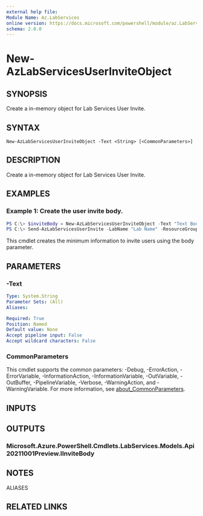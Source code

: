 ```yaml
---
external help file:
Module Name: Az.LabServices
online version: https://docs.microsoft.com/powershell/module/az.LabServices/new-AzLabServicesUserInviteObject
schema: 2.0.0
---
```


# New-AzLabServicesUserInviteObject

## SYNOPSIS
Create a in-memory object for Lab Services User Invite.

## SYNTAX

```
New-AzLabServicesUserInviteObject -Text <String> [<CommonParameters>]
```

## DESCRIPTION
Create a in-memory object for Lab Services User Invite.

## EXAMPLES

### Example 1: Create the user invite body.
```powershell
PS C:\> $inviteBody = New-AzLabServicesUserInviteObject -Text "Text Body"
PS C:\> Send-AzLabServicesUserInvite -LabName "Lab Name" -ResourceGroupName "Group Name" -UserName "User Name" -Body $inviteBody

```

This cmdlet creates the minimum information to invite users using the body parameter.

## PARAMETERS

### -Text


```yaml
Type: System.String
Parameter Sets: (All)
Aliases:

Required: True
Position: Named
Default value: None
Accept pipeline input: False
Accept wildcard characters: False
```

### CommonParameters
This cmdlet supports the common parameters: -Debug, -ErrorAction, -ErrorVariable, -InformationAction, -InformationVariable, -OutVariable, -OutBuffer, -PipelineVariable, -Verbose, -WarningAction, and -WarningVariable. For more information, see [about_CommonParameters](http://go.microsoft.com/fwlink/?LinkID=113216).

## INPUTS

## OUTPUTS

### Microsoft.Azure.PowerShell.Cmdlets.LabServices.Models.Api20211001Preview.IInviteBody

## NOTES

ALIASES

## RELATED LINKS

